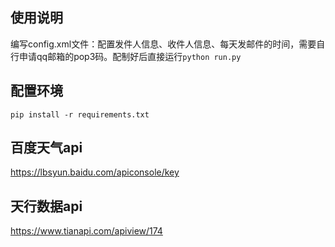## 使用说明

编写config.xml文件：配置发件人信息、收件人信息、每天发邮件的时间，需要自行申请qq邮箱的pop3码。配制好后直接运行`python run.py`

## 配置环境

`pip install -r requirements.txt`

## 百度天气api

https://lbsyun.baidu.com/apiconsole/key

## 天行数据api

https://www.tianapi.com/apiview/174
